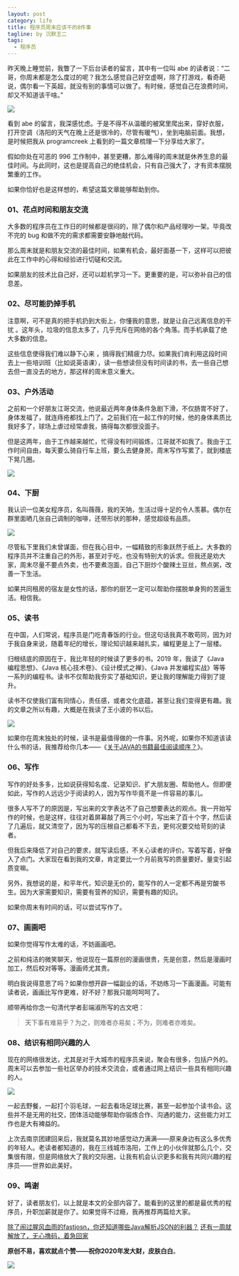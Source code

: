 ```yaml
---
layout: post
category: life
title: 程序员周末应该干的8件事
tagline: by 沉默王二
tags: 
  - 程序员
---
```


昨天晚上睡觉前，我瞥了一下后台读者的留言，其中有一位叫 abe 的读者说：“二哥，你周末都是怎么度过的呢？我怎么感觉自己好空虚啊，除了打游戏，看奇葩说，偶尔看一下英超，就没有别的事情可以做了。有时候，感觉自己在浪费时间，却又不知道该干啥。”

<!--more-->

![](http://www.itwanger.com/assets/images/2020/01/zhoumo-02.png)


看到 abe 的留言，我深感忧虑。于是不得不从温暖的被窝里爬出来，穿好衣服，打开空调（洛阳的天气在晚上还是很冷的，尽管有暖气），坐到电脑前面。我想，是时候把我从 programcreek 上看到的一篇文章梳理一下分享给大家了。

假如你处在可恶的 996 工作制中，甚至更糟，那么难得的周末就是休养生息的最佳时间。与此同时，这也是提高自己的绝佳机会，只有自己强大了，才有资本摆脱繁重的工作。

如果你恰好也是这样想的，希望这篇文章能够帮助到你。

### 01、花点时间和朋友交流

大多数的程序员在工作日的时候都是很闷的，除了偶尔和产品经理吵一架。毕竟改不完的 bug 和做不完的需求都需要安静地敲代码。

那么周末就是和朋友交流的最佳时间，如果有机会，最好面基一下，这样可以把彼此在工作中的心得和经验进行切磋和交流。

如果朋友的技术比自己好，还可以趁机学习一下。更重要的是，可以弥补自己的信息差。

### 02、尽可能扔掉手机

注意啊，可不是真的把手机扔到大街上，你懂我的意思，就是让自己远离信息的干扰 。这年头，垃圾的信息太多了，几乎充斥在网络的各个角落。而手机承载了绝大多数的信息。

这些信息使得我们难以静下心来 ，搞得我们精疲力尽。如果我们肯利用这段时间去上一些培训班（比如说英语课），读一些想读但没有时间读的书，去一些自己想去但一直没去的地方，那这样的周末意义重大。

### 03、户外活动

之前和一个好朋友江哥交流，他说最近两年身体条件急剧下滑，不仅肠胃不好了，身体发福了，就连痔疮都找上门了。之前我们在一起工作的时候，他的身体素质比我好多了，球场上虐过经常虐我，搞得每次都很没面子。

但是这两年，由于工作越来越忙，忙得没有时间锻炼，江哥就不如我了。我由于工作时间自由，每天要么骑自行车上班，要么去健身房。周末写作写累了，就到楼底下晃几圈。

![](http://www.itwanger.com/assets/images/2020/01/zhoumo-03.png)

### 04、下厨

我认识一位美女程序员，名叫薇薇，我的天呐，生活过得十足的令人羡慕。偶尔在群里面晒几张自己调制的咖啡，还带形状的那种，感觉超级有品质。

![](http://www.itwanger.com/assets/images/2020/01/zhoumo-04.png)

尽管私下里我们未曾谋面，但在我心目中，一幅精致的形象跃然于纸上。大多数的程序员并不注重自己的外形，甚至对于吃，也没有特别大的诉求。但我还是劝大家，周末尽量不要点外卖，也不要煮泡面，自己下厨炒个酸辣土豆丝，熬点粥，改善一下生活。

如果共同租房的宿友是女性的话，那你的厨艺一定可以帮助你摆脱单身狗的苦逼生活。相信我。

### 05、读书

在中国，人们常说，程序员是门吃青春饭的行业。但这句话我真不敢苟同，因为对于我自身来说，随着年纪的增长，理论知识越来越扎实，编程更是上了一层楼。

归根结底的原因在于，我比年轻的时候读了更多的书。2019 年，我读了《Java 编程思想》、《Java 核心技术卷》、《设计模式之禅》、《Java 并发编程实战》等等一系列的编程书。读书不仅帮助我夯实了基础知识，更让我的理解能力得到了提升。

读书不仅使我们富有同情心，责任感，或者文化底蕴，甚至让我们变得更有趣。我的文章之所以有趣，大概是在我读了王小波的书以后。

![](http://www.itwanger.com/assets/images/2020/01/zhoumo-05.png)

如果你在周末独处的时候，读书是最值得做的一件事。另外呢，如果你不知道该读什么书的话，我推荐给你几本——《[关于JAVA的书籍最佳阅读顺序？](https://www.zhihu.com/question/269505829/answer/933582331)》。

### 06、写作

写作的好处多多，比如说获得知名度、记录知识、扩大朋友圈、帮助他人。但即便如此，写作的人远远少于阅读的人，因为写作毕竟不是一件容易的事儿。

很多人写不了的原因是，写出来的文字表达不了自己想要表达的观点。我一开始写作的时候，也是这样，往往对着屏幕敲了两三个小时，写出来了百十个字，然后读了几遍后，就又清空了，因为写的压根自己都看不下去，更何况要交给苛刻的读者。

但我后来降低了对自己的要求，就写读后感，不关心读者的评价。写着写着，好像入了点门。大家现在看到我的文章，肯定要比一个月前我写的质量要好。量变引起质变嘛。

另外，我想说的是，和平年代，知识是无价的，能写作的人一定都不再是穷酸书生。因为大家需要知识，需要有营养的知识，需要有趣的知识。

如果你周末有时间的话，可以尝试写作了。

### 07、画画吧

如果你觉得写作太难的话，不妨画画吧。

之前和纯洁的微笑聊天，他说现在一篇原创的漫画很贵，先是创意，然后是漫画时加工，然后校对等等。漫画师尤其贵。

明白我说得意思了吗？如果你想开辟一幅副业的话，不妨练习一下画漫画。可能有读者说，画画比写作更难，好不好？那我只能呵呵呵了。

顺带再给你念一句清代学者彭端淑所写的古文吧：

> 天下事有难易乎？为之，则难者亦易矣；不为，则难者亦难矣。

### 08、结识有相同兴趣的人

现在的网络很发达，尤其是对于大城市的程序员来说，聚会有很多，包括户外的。周末可以去参加一些社区举办的技术交流会，或者通过网上结识一些具有相同兴趣的人。

![](http://www.itwanger.com/assets/images/2020/01/zhoumo-06.png)

一起去野餐，一起打个羽毛球，一起去看场足球比赛，甚至一起参加个读书会。这些并不是无用的社交，团体活动能够帮助你锻炼合作、沟通的能力，这些能力对工作也是大有裨益的。

上次去南京团建回来后，我就莫名其妙地感觉动力满满——原来身边有这么多优秀的年轻人。老读者都知道的，我在三线城市洛阳，工作上的小伙伴就那么几个，交集很有限，但是网络放大了我的交际圈，让我有机会认识更多和我有共同兴趣的程序员——世界如此美好。

### 09、鸣谢

好了，读者朋友们，以上就是本文的全部内容了。能看到的这里的都是最优秀的程序员，升职加薪就是你了。如果觉得不过瘾，我再推荐两篇给大家。

[除了闹过腥风血雨的fastjosn，你还知道哪些Java解析JSON的利器？](https://mp.weixin.qq.com/s/7SiHrstPXFCtgSHgVkHuXw)
[还有一周就解放了，无心撸码，着急回家](https://mp.weixin.qq.com/s/67ENoPJx4qX29JU9O5NSpQ)

**原创不易，喜欢就点个赞——祝你2020年发大财，皮肤白白**。

![](http://www.itwanger.com/assets/images/cmower_4.png)